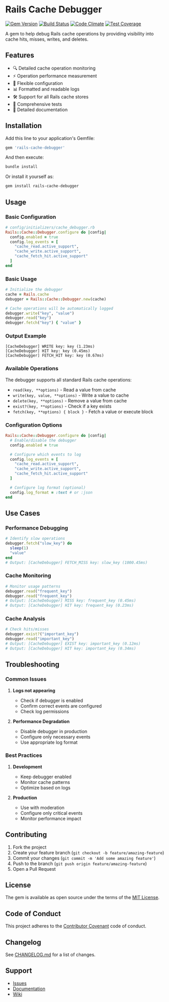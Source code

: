 # Rails Cache Debugger

[![Gem Version](https://badge.fury.io/rb/rails-cache-debugger.svg)](https://badge.fury.io/rb/rails-cache-debugger)
[![Build Status](https://github.com/eduardowanderleyde/rails-cache-debugger/workflows/CI/badge.svg)](https://github.com/eduardowanderleyde/rails-cache-debugger/actions)
[![Code Climate](https://codeclimate.com/github/eduardowanderleyde/rails-cache-debugger/badges/gpa.svg)](https://codeclimate.com/github/eduardowanderleyde/rails-cache-debugger)
[![Test Coverage](https://codeclimate.com/github/eduardowanderleyde/rails-cache-debugger/badges/coverage.svg)](https://codeclimate.com/github/eduardowanderleyde/rails-cache-debugger/coverage)

A gem to help debug Rails cache operations by providing visibility into cache hits, misses, writes, and deletes.

## Features

- 🔍 Detailed cache operation monitoring
- ⚡ Operation performance measurement
- 🔧 Flexible configuration
- 📊 Formatted and readable logs
- 🛠 Support for all Rails cache stores
- 🧪 Comprehensive tests
- 📝 Detailed documentation

## Installation

Add this line to your application's Gemfile:

```ruby
gem 'rails-cache-debugger'
```

And then execute:

```bash
bundle install
```

Or install it yourself as:

```bash
gem install rails-cache-debugger
```

## Usage

### Basic Configuration

```ruby
# config/initializers/cache_debugger.rb
Rails::Cache::Debugger.configure do |config|
  config.enabled = true
  config.log_events = [
    "cache_read.active_support",
    "cache_write.active_support",
    "cache_fetch_hit.active_support"
  ]
end
```

### Basic Usage

```ruby
# Initialize the debugger
cache = Rails.cache
debugger = Rails::Cache::Debugger.new(cache)

# Cache operations will be automatically logged
debugger.write("key", "value")
debugger.read("key")
debugger.fetch("key") { "value" }
```

### Output Example

```
[CacheDebugger] WRITE key: key (1.23ms)
[CacheDebugger] HIT key: key (0.45ms)
[CacheDebugger] FETCH_HIT key: key (0.67ms)
```

### Available Operations

The debugger supports all standard Rails cache operations:

- `read(key, **options)` - Read a value from cache
- `write(key, value, **options)` - Write a value to cache
- `delete(key, **options)` - Remove a value from cache
- `exist?(key, **options)` - Check if a key exists
- `fetch(key, **options) { block }` - Fetch a value or execute block

### Configuration Options

```ruby
Rails::Cache::Debugger.configure do |config|
  # Enable/disable the debugger
  config.enabled = true

  # Configure which events to log
  config.log_events = [
    "cache_read.active_support",
    "cache_write.active_support",
    "cache_fetch_hit.active_support"
  ]

  # Configure log format (optional)
  config.log_format = :text # or :json
end
```

## Use Cases

### Performance Debugging

```ruby
# Identify slow operations
debugger.fetch("slow_key") do
  sleep(1)
  "value"
end
# Output: [CacheDebugger] FETCH_MISS key: slow_key (1000.45ms)
```

### Cache Monitoring

```ruby
# Monitor usage patterns
debugger.read("frequent_key")
debugger.read("frequent_key")
# Output: [CacheDebugger] MISS key: frequent_key (0.45ms)
# Output: [CacheDebugger] HIT key: frequent_key (0.23ms)
```

### Cache Analysis

```ruby
# Check hits/misses
debugger.exist?("important_key")
debugger.read("important_key")
# Output: [CacheDebugger] EXIST key: important_key (0.12ms)
# Output: [CacheDebugger] HIT key: important_key (0.34ms)
```

## Troubleshooting

### Common Issues

1. **Logs not appearing**
   - Check if debugger is enabled
   - Confirm correct events are configured
   - Check log permissions

2. **Performance Degradation**
   - Disable debugger in production
   - Configure only necessary events
   - Use appropriate log format

### Best Practices

1. **Development**
   - Keep debugger enabled
   - Monitor cache patterns
   - Optimize based on logs

2. **Production**
   - Use with moderation
   - Configure only critical events
   - Monitor performance impact

## Contributing

1. Fork the project
2. Create your feature branch (`git checkout -b feature/amazing-feature`)
3. Commit your changes (`git commit -m 'Add some amazing feature'`)
4. Push to the branch (`git push origin feature/amazing-feature`)
5. Open a Pull Request

## License

The gem is available as open source under the terms of the [MIT License](https://opensource.org/licenses/MIT).

## Code of Conduct

This project adheres to the [Contributor Covenant](http://contributor-covenant.org) code of conduct.

## Changelog

See [CHANGELOG.md](CHANGELOG.md) for a list of changes.

## Support

- [Issues](https://github.com/eduardowanderleyde/rails-cache-debugger/issues)
- [Documentation](https://rubydoc.info/gems/rails-cache-debugger)
- [Wiki](https://github.com/eduardowanderleyde/rails-cache-debugger/wiki)
